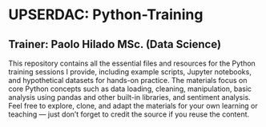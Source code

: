 # UPSERDAC: Python-Training 
## Trainer: Paolo Hilado MSc. (Data Science)
This repository contains all the essential files and resources for the Python training sessions I provide, including example scripts, Jupyter notebooks, and hypothetical datasets for hands-on practice. The materials focus on core Python concepts such as data loading, cleaning, manipulation, basic analysis using pandas and other built-in libraries, and sentiment analysis.
Feel free to explore, clone, and adapt the materials for your own learning or teaching — just don’t forget to credit the source if you reuse the content.


